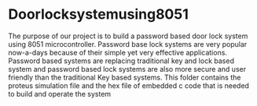 # Doorlocksystemusing8051
The purpose of our project is to build a password based door lock system using 8051 microcontroller. Password base lock systems are very popular now-a-days because of their simple yet very effective applications. Password based systems are replacing traditional key and lock based system and password based lock systems are also more secure and user friendly than the traditional Key based systems.
This folder contains the proteus simulation file and the hex file of embedded c code that is needed to build and operate the system
